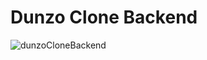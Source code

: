 
# Dunzo Clone Backend

![dunzoCloneBackend](https://drive.google.com/file/d/1BDi06sX_qnuAvi8HGwz6nVyZvLD_la6D/view?usp=sharing)
